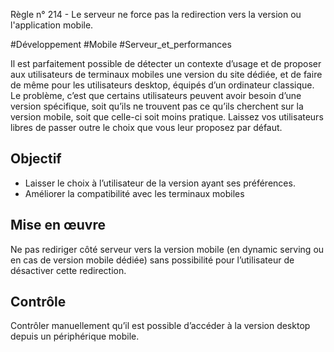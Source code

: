 
Règle n° 214  - Le serveur ne force pas la redirection vers la version ou l'application mobile.

#Développement #Mobile #Serveur_et_performances

Il est parfaitement possible de détecter un contexte d’usage et de proposer aux utilisateurs de terminaux mobiles une version du site dédiée, et de faire de même pour les utilisateurs desktop, équipés d’un ordinateur classique. Le problème, c’est que certains utilisateurs peuvent avoir besoin d’une version spécifique, soit qu’ils ne trouvent pas ce qu’ils cherchent sur la version mobile, soit que celle-ci soit moins pratique. Laissez vos utilisateurs libres de passer outre le choix que vous leur proposez par défaut.

Objectif
--------

*   Laisser le choix à l’utilisateur de la version ayant ses préférences.
*   Améliorer la compatibilité avec les terminaux mobiles

Mise en œuvre
-------------

Ne pas rediriger côté serveur vers la version mobile (en dynamic serving ou en cas de version mobile dédiée) sans possibilité pour l’utilisateur de désactiver cette redirection.

Contrôle
--------

Contrôler manuellement qu’il est possible d’accéder à la version desktop depuis un périphérique mobile.
